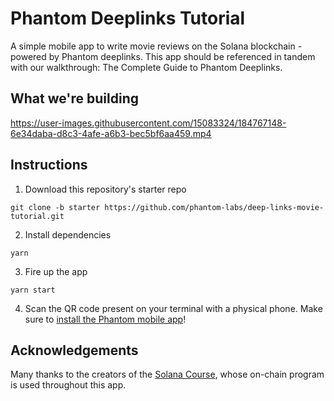 # Phantom Deeplinks Tutorial

A simple mobile app to write movie reviews on the Solana blockchain - powered by Phantom deeplinks. This app should be referenced in tandem with our walkthrough: The Complete Guide to Phantom Deeplinks.

## What we're building

https://user-images.githubusercontent.com/15083324/184767148-6e34daba-d8c3-4afe-a6b3-bec5bf6aa459.mp4

## Instructions

1. Download this repository's starter repo
```
git clone -b starter https://github.com/phantom-labs/deep-links-movie-tutorial.git
```
2. Install dependencies
```
yarn
```
3. Fire up the app
```
yarn start
```
4. Scan the QR code present on your terminal with a physical phone. Make sure to [install the Phantom mobile app](https://phantom.app/download)!


## Acknowledgements

Many thanks to the creators of the [Solana Course](https://github.com/Unboxed-Software/solana-course), whose on-chain program is used throughout this app.
